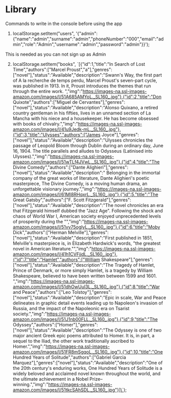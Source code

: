 # Library

Commands to write in the console before using the app

1) localStorage.setItem("users", '{"admin":{"name":"admin","surname":"admin","phoneNumber":"000","email":"admin","role":"Admin","username":"admin","password":"admin"}}');

This is needed as you can not sign up as Admin

2) localStorage.setItem("books", \`[{"id":1,"title":"In Search of Lost Time","authors":["Marcel Proust","a"],"genres":["novel"],"status":"Available","description":"Swann's Way, the first part of A la recherche de temps perdu, Marcel Proust's seven-part cycle, was published in 1913. In it, Proust introduces the themes that run through the entire work.  ","img":"https://images-na.ssl-images-amazon.com/images/I/51A685AMYoL._SL160_.jpg"},{"id":2,"title":"Don Quixote","authors":["Miguel de Cervantes"],"genres":["novel"],"status":"Available","description":"Alonso Quixano, a retired country gentleman in his fifties, lives in an unnamed section of La Mancha with his niece and a housekeeper. He has become obsessed with books of chivalry.","img":"https://images-na.ssl-images-amazon.com/images/I/41u9Jedk-mL._SL160_.jpg"},{"id":3,"title":"Ulysses","authors":["James Joyce"],"genres":["novel"],"status":"Available","description":"Ulysses chronicles the passage of Leopold Bloom through Dublin during an ordinary day, June 16, 1904. The title parallels and alludes to Odysseus (Latinised into Ulysses).","img":"https://images-na.ssl-images-amazon.com/images/I/51wTLf4JVwL._SL160_.jpg"},{"id":4,"title":"The Divine Comedy","authors":["Dante Alighieri"],"genres":["novel"],"status":"Available","description":" Belonging in the immortal company of the great works of literature, Dante Alighieri&#39;s poetic masterpiece, The Divine Comedy, is a moving human drama, an unforgettable visionary journey.","img":"https://images-na.ssl-images-amazon.com/images/I/61Ml8RHqxrL._SL160_.jpg"},{"id":5,"title":"The Great Gatsby","authors":["F. Scott Fitzgerald"],"genres":["novel"],"status":"Available","description":"The novel chronicles an era that Fitzgerald himself dubbed the &quot;Jazz Age&quot;. Following the shock and chaos of World War I, American society enjoyed unprecedented levels of prosperity during the &quot;","img":"https://images-na.ssl-images-amazon.com/images/I/51vv75oglyL._SL160_.jpg"},{"id":6,"title":"Moby Dick","authors":["Herman Melville"],"genres":["novel"],"status":"Available","description":"First published in 1851, Melville&#39;s masterpiece is, in Elizabeth Hardwick&#39;s words, &quot;the greatest novel in American literature.&quot;","img":"https://images-na.ssl-images-amazon.com/images/I/41h1CVFjjdL._SL160_.jpg"},{"id":7,"title":"Hamlet","authors":["William Shakespeare"],"genres":["novel"],"status":"Available","description":"The Tragedy of Hamlet, Prince of Denmark, or more simply Hamlet, is a tragedy by William Shakespeare, believed to have been written between 1599 and 1601. ","img":"https://images-na.ssl-images-amazon.com/images/I/51dhOwUuI3L._SL160_.jpg"},{"id":8,"title":"War and Peace","authors":["Leo Tolstoy"],"genres":["novel"],"status":"Available","description":"Epic in scale, War and Peace delineates in graphic detail events leading up to Napoleon&#39;s invasion of Russia, and the impact of the Napoleonic era on Tsarist society.","img":"https://images-na.ssl-images-amazon.com/images/I/51J1nb00FLL._SL160_.jpg"},{"id":9,"title":"The Odyssey","authors":["Homer"],"genres":["novel"],"status":"Available","description":"The Odyssey is one of two major ancient Greek epic poems attributed to Homer. It is, in part, a sequel to the Iliad, the other work traditionally ascribed to Homer.","img":"https://images-na.ssl-images-amazon.com/images/I/51FR8mSgqoL._SL160_.jpg"},{"id":10,"title":"One Hundred Years of Solitude","authors":["Gabriel Garcia Marquez"],"genres":["novel"],"status":"Available","description":"One of the 20th century&#39;s enduring works, One Hundred Years of Solitude is a widely beloved and acclaimed novel known throughout the world, and the ultimate achievement in a Nobel Prize–winning.","img":"https://images-na.ssl-images-amazon.com/images/I/51tkcSAhSDL._SL160_.jpg"}]\`);	
 

